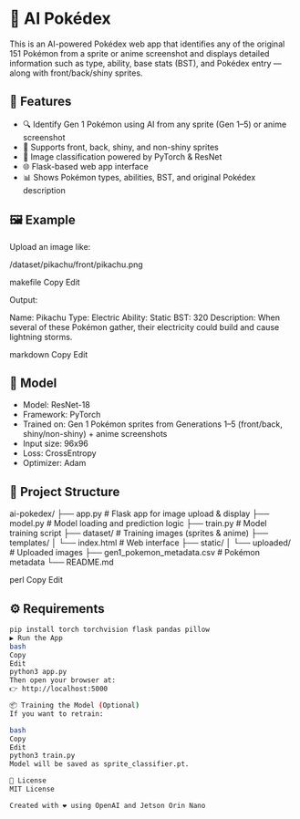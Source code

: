 # 🧠 AI Pokédex

This is an AI-powered Pokédex web app that identifies any of the original 151 Pokémon from a sprite or anime screenshot and displays detailed information such as type, ability, base stats (BST), and Pokédex entry — along with front/back/shiny sprites.

## 🚀 Features

- 🔍 Identify Gen 1 Pokémon using AI from any sprite (Gen 1–5) or anime screenshot
- 📸 Supports front, back, shiny, and non-shiny sprites
- 🧠 Image classification powered by PyTorch & ResNet
- 🌐 Flask-based web app interface
- 📊 Shows Pokémon types, abilities, BST, and original Pokédex description

## 🖼 Example

Upload an image like:

/dataset/pikachu/front/pikachu.png

makefile
Copy
Edit

Output:

Name: Pikachu
Type: Electric
Ability: Static
BST: 320
Description: When several of these Pokémon gather, their electricity could build and cause lightning storms.

markdown
Copy
Edit

## 🧠 Model

- Model: ResNet-18
- Framework: PyTorch
- Trained on: Gen 1 Pokémon sprites from Generations 1–5 (front/back, shiny/non-shiny) + anime screenshots
- Input size: 96x96
- Loss: CrossEntropy
- Optimizer: Adam

## 📁 Project Structure

ai-pokedex/
├── app.py # Flask app for image upload & display
├── model.py # Model loading and prediction logic
├── train.py # Model training script
├── dataset/ # Training images (sprites & anime)
├── templates/
│ └── index.html # Web interface
├── static/
│ └── uploaded/ # Uploaded images
├── gen1_pokemon_metadata.csv # Pokémon metadata
└── README.md

perl
Copy
Edit

## ⚙️ Requirements

```bash
pip install torch torchvision flask pandas pillow
▶️ Run the App
bash
Copy
Edit
python3 app.py
Then open your browser at:
👉 http://localhost:5000

📦 Training the Model (Optional)
If you want to retrain:

bash
Copy
Edit
python3 train.py
Model will be saved as sprite_classifier.pt.

📜 License
MIT License

Created with ❤️ using OpenAI and Jetson Orin Nano

